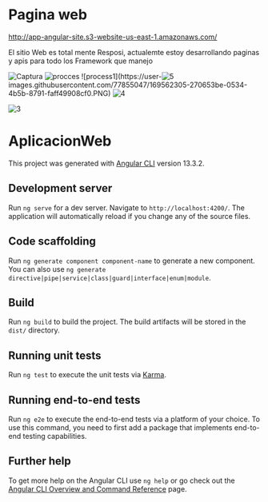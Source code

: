 # Pagina web
http://app-angular-site.s3-website-us-east-1.amazonaws.com/

El sitio Web es total mente Resposi, actualemte estoy desarrollando paginas y apis para todo los Framework que manejo


![Captura](https://user-images.githubusercontent.com/77855047/169562243-dcf2d3d6-fa5a-4196-91f2-34ffbd5692f3.PNG)
![procces](https://user-images.githubusercontent.com/77855047/169562290-d129c76b-1a07-4aa7-8caa-60d9efeda36c.PNG)
![process1](https://user-![5](https://user-images.githubusercontent.com/77855047/169562401-c59added-7c44-4a1f-aeca-9378f652232c.PNG)
images.githubusercontent.com/77855047/169562305-270653be-0534-4b5b-8791-faff49908cf0.PNG)
![4](https://user-images.githubusercontent.com/77855047/169562371-b524ecdb-7816-47f8-b34a-a14e76ca2b95.PNG)

![3](https://user-images.githubusercontent.com/77855047/169562363-5caf2581-be4c-467b-a476-f8ba3f419a31.PNG)


# AplicacionWeb

This project was generated with [Angular CLI](https://github.com/angular/angular-cli) version 13.3.2.

## Development server

Run `ng serve` for a dev server. Navigate to `http://localhost:4200/`. The application will automatically reload if you change any of the source files.

## Code scaffolding

Run `ng generate component component-name` to generate a new component. You can also use `ng generate directive|pipe|service|class|guard|interface|enum|module`.

## Build

Run `ng build` to build the project. The build artifacts will be stored in the `dist/` directory.

## Running unit tests

Run `ng test` to execute the unit tests via [Karma](https://karma-runner.github.io).

## Running end-to-end tests

Run `ng e2e` to execute the end-to-end tests via a platform of your choice. To use this command, you need to first add a package that implements end-to-end testing capabilities.

## Further help

To get more help on the Angular CLI use `ng help` or go check out the [Angular CLI Overview and Command Reference](https://angular.io/cli) page.
